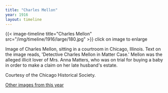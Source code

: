 ```yaml
---
title: "Charles Mellon"
year: 1916
layout: timeline
---
```


{{< image-timeline title="Charles Mellon" src="/img/timeline/1916/large/180.jpg" >}}
click on image to enlarge

Image of Charles Mellon, sitting in a courtroom in Chicago, Illinois. Text on the image reads, 'Detective Charles Mellon in Matter Case.' Mellon was the alleged illicit lover of Mrs. Anna Matters, who was on trial for buying a baby in order to make a claim on her late husband's estate. 

Courtesy of the Chicago Historical Society.  

[Other images from this year](/historical/timeline/1916)